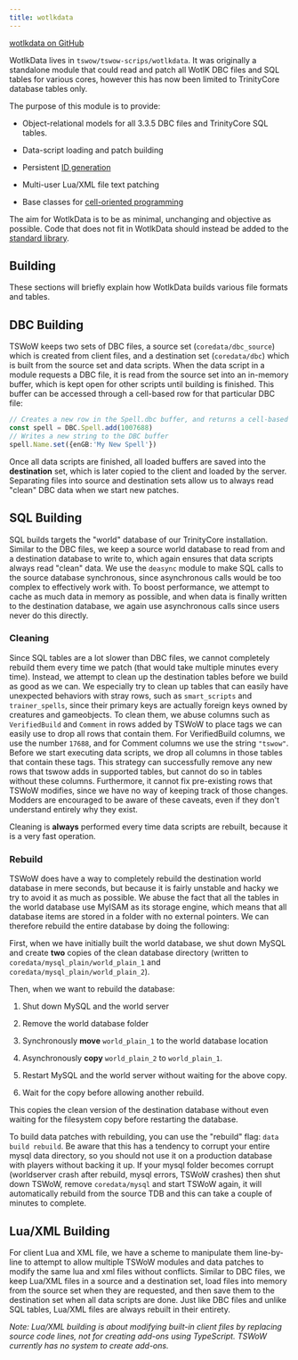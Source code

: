 ```yaml
---
title: wotlkdata 
---
```


[wotlkdata on GitHub](https://github.com/tswow/tswow/tree/master/tswow-scripts/wotlkdata)

WotlkData lives in `tswow/tswow-scrips/wotlkdata`. It was originally a standalone module that could read and patch all WotlK DBC files and SQL tables for various cores, however this has now been limited to TrinityCore database tables only.

The purpose of this module is to provide:

- Object-relational models for all 3.3.5 DBC files and TrinityCore SQL tables.

- Data-script loading and patch building

- Persistent [ID generation](Ids.md)

- Multi-user Lua/XML file text patching

- Base classes for [cell-oriented programming](CellOrientedProgramming.md)

The aim for WotlkData is to be as minimal, unchanging and objective as possible. Code that does not fit in WotlkData should instead be added to the [standard library](StandardLibrary.md).


## Building

These sections will briefly explain how WotlkData builds various file formats and tables.

## DBC Building

TSWoW keeps two sets of DBC files, a source set (`coredata/dbc_source`) which is created from client files, and a destination set (`coredata/dbc`) which is built from the source set and data scripts. When the data script in a module requests a DBC file, it is read from the source set into an in-memory buffer, which is kept open for other scripts until building is finished. This buffer can be accessed through a cell-based row for that particular DBC file: 

```ts
// Creates a new row in the Spell.dbc buffer, and returns a cell-based spell row pointing at it.
const spell = DBC.Spell.add(1007688)
// Writes a new string to the DBC buffer
spell.Name.set({enGB:'My New Spell'})
```

Once all data scripts are finished, all loaded buffers are saved into the **destination** set, which is later copied to the client and loaded by the server. Separating files into source and destination sets allow us to always read "clean" DBC data when we start new patches.

## SQL Building

SQL builds targets the "world" database of our TrinityCore installation. Similar to the DBC files, we keep a source world database to read from and a destination database to write to, which again ensures that data scripts always read "clean" data. We use the `deasync` module to make SQL calls to the source database synchronous, since asynchronous calls would be too complex to effectively work with. To boost performance, we attempt to cache as much data in memory as possible, and when data is finally written to the destination database, we again use asynchronous calls since users never do this directly.

### Cleaning

Since SQL tables are a lot slower than DBC files, we cannot completely rebuild them every time we patch (that would take multiple minutes every time). Instead, we attempt to clean up the destination tables before we build as good as we can. We especially try to clean up tables that can easily have unexpected behaviors with stray rows, such as `smart_scripts` and `trainer_spells`, since their primary keys are actually foreign keys owned by creatures and gameobjects. To clean them, we abuse columns such as `VerifiedBuild` and `Comment` in rows added by TSWoW to place tags we can easily use to drop all rows that contain them. For VerifiedBuild columns, we use the number `17688`, and for Comment columns we use the string `"tswow"`. Before we start executing data scripts, we drop all columns in those tables that contain these tags. This strategy can successfully remove any new rows that tswow adds in supported tables, but cannot do so in tables without these columns. Furthermore, it cannot fix pre-existing rows that TSWoW modifies, since we have no way of keeping track of those changes. Modders are encouraged to be aware of these caveats, even if they don't understand entirely why they exist.

Cleaning is **always** performed every time data scripts are rebuilt, because it is a very fast operation.

### Rebuild

TSWoW does have a way to completely rebuild the destination world database in mere seconds, but because it is fairly unstable and hacky we try to avoid it as much as possible. We abuse the fact that all the tables in the world database use MyISAM as its storage engine, which means that all database items are stored in a folder with no external pointers. We can therefore rebuild the entire database by doing the following:

First, when we have initially built the world database, we shut down MySQL and create **two** copies of the clean database directory (written to `coredata/mysql_plain/world_plain_1` and `coredata/mysql_plain/world_plain_2`).

Then, when we want to rebuild the database:

1. Shut down MySQL and the world server

2. Remove the world database folder

3. Synchronously **move** `world_plain_1` to the world database location

4. Asynchronously **copy** `world_plain_2` to `world_plain_1`.

5. Restart MySQL and the world server without waiting for the above copy.

6. Wait for the copy before allowing another rebuild.

This copies the clean version of the destination database without even waiting for the filesystem copy before restarting the database. 

To build data patches with rebuilding, you can use the "rebuild" flag: `data build rebuild`. Be aware that this has a tendency to corrupt your entire mysql data directory, so you should not use it on a production database with players without backing it up. If your mysql folder becomes corrupt (worldserver crash after rebuild, mysql errors, TSWoW crashes) then shut down TSWoW, remove `coredata/mysql` and start TSWoW again, it will automatically rebuild from the source TDB and this can take a couple of minutes to complete.

## Lua/XML Building

For client Lua and XML file, we have a scheme to manipulate them line-by-line to attempt to allow multiple TSWoW modules and data patches to modify the same lua and xml files without conflicts. Similar to DBC files, we keep Lua/XML files in a source and a destination set, load files into memory from the source set when they are requested, and then save them to the destination set when all data scripts are done. Just like DBC files and unlike SQL tables, Lua/XML files are always rebuilt in their entirety.

_Note: Lua/XML building is about modifying built-in client files by replacing source code lines, not for creating add-ons using TypeScript. TSWoW currently has no system to create add-ons._
